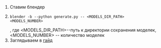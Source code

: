 1) Ставим блендер
2) ```
   blender -b --python generate.py -- <MODELS_DIR_PATH> <MODELS_NUMBER>
   ```
   , где <MODELS_DIR_PATH>--путь к директории сохранения моделек, <MODELS_NUMBER> -- количество моделек
3) Заглядываем в [гайд](https://github.com/Stasiche/prod_stories_hw4_SPBSTU/blob/main/guide.ipynb)
